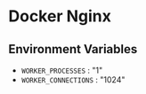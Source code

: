 # Docker Nginx

## Environment Variables
* `WORKER_PROCESSES` : "1"
* `WORKER_CONNECTIONS` : "1024"
